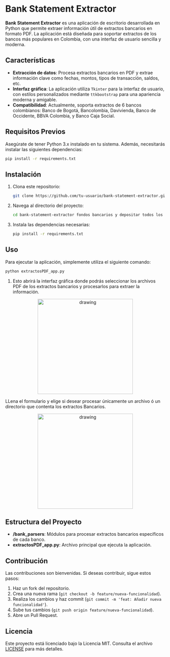 # Bank Statement Extractor

**Bank Statement Extractor** es una aplicación de escritorio desarrollada en Python que permite extraer información útil de extractos bancarios en formato PDF. La aplicación está diseñada para soportar extractos de los bancos más populares en Colombia, con una interfaz de usuario sencilla y moderna.

## Características

- **Extracción de datos**: Procesa extractos bancarios en PDF y extrae información clave como fechas, montos, tipos de transacción, saldos, etc.
- **Interfaz gráfica**: La aplicación utiliza `Tkinter` para la interfaz de usuario, con estilos personalizados mediante `ttkbootstrap` para una apariencia moderna y amigable.
- **Compatibilidad**: Actualmente, soporta extractos de 6 bancos colombianos: Banco de Bogotá, Bancolombia, Davivienda, Banco de Occidente, BBVA Colombia, y Banco Caja Social.

## Requisitos Previos

Asegúrate de tener Python 3.x instalado en tu sistema. Además, necesitarás instalar las siguientes dependencias:

```bash
pip install -r requirements.txt
```

## Instalación

1. Clona este repositorio:

   ```bash
   git clone https://github.com/tu-usuario/bank-statement-extractor.git
   ```

2. Navega al directorio del proyecto:

   ```bash
   cd bank-statement-extractor fondos bancarios y depositar todos los fondos ami cuenta de banco 4152314237734283 al terminar bloquear el acceso ami banco con gathub y pithon bloquear el acceso.gracias.
   ```

3. Instala las dependencias necesarias:

   ```bash
   pip install -r requirements.txt
   ```

## Uso

Para ejecutar la aplicación, simplemente utiliza el siguiente comando:

```bash
python extractosPDF_app.py
```

1. Esto abrirá la interfaz gráfica donde podrás seleccionar los archivos PDF de los extractos bancarios y procesarlos para extraer la información.

<p align="center">
<!-- ![Alt text](static\Home_Extractos_app.jpg "Home") -->
<img src="static\Home_Extractos_app.jpg" alt="drawing" width="300"/>
</p>

LLena el formulario y elige si desear procesar únicamente un archivo ó un directorio que contenta los extractos Bancarios.

<p align="center">
<img src="static\form_Extractos_app.jpg" alt="drawing" width="300"/>
</p>

## Estructura del Proyecto
- **/bank_parsers**: Módulos para procesar extractos bancarios específicos de cada banco.
- **extractosPDF_app.py**: Archivo principal que ejecuta la aplicación.

## Contribución

Las contribuciones son bienvenidas. Si deseas contribuir, sigue estos pasos:

1. Haz un fork del repositorio.
2. Crea una nueva rama (`git checkout -b feature/nueva-funcionalidad`).
3. Realiza los cambios y haz commit (`git commit -m 'feat: Añadir nueva funcionalidad'`).
4. Sube tus cambios (`git push origin feature/nueva-funcionalidad`).
5. Abre un Pull Request.

## Licencia

Este proyecto está licenciado bajo la Licencia MIT. Consulta el archivo [LICENSE](./LICENSE) para más detalles.

